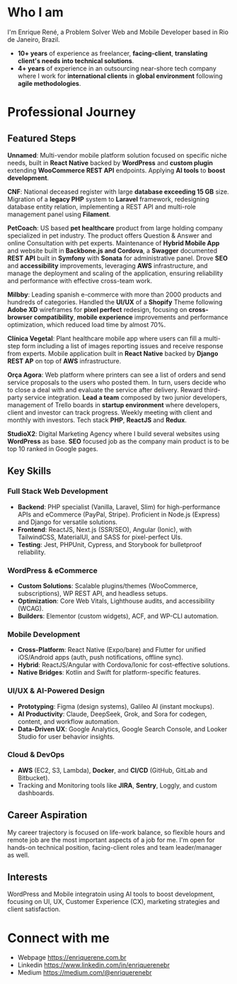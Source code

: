# Who I am
I'm Enrique René, a Problem Solver Web and Mobile Developer based in Rio de Janeiro, Brazil.
 - **10+ years** of experience as freelancer, **facing-client**, **translating client's needs into technical solutions**.
 - **4+ years** of experience in an outsourcing near-shore tech company where I work for **international clients** in **global environment** following **agile methodologies**.

# Professional Journey

## Featured Steps
**Unnamed**: Multi-vendor mobile platform solution focused on specific niche needs, built in **React Native** backed by **WordPress** and **custom plugin** extending **WooCommerce REST API** endpoints. Applying **AI tools** to **boost development**.

**CNF**: National deceased register with large **database exceeding 15 GB** size. Migration of a **legacy PHP** system to **Laravel** framework, redesigning database entity relation, implementing a REST API and multi-role management panel using **Filament**.

**PetCoach**: US based **pet healthcare** product from large holding company specialized in pet industry. The product offers Question & Answer and online Consultation with pet experts. Maintenance of **Hybrid Mobile App** and website built in **Backbone.js and Cordova**, a **Swagger** documented **REST API** built in **Symfony** with **Sonata** for administrative panel. Drove **SEO** and **accessibility** improvements, leveraging **AWS** infrastructure, and manage the deployment and scaling of the application, ensuring reliability and performance with effective cross-team work.

**Milbby**: Leading spanish e-commerce with more than 2000 products and hundreds of categories. Handled the **UI/UX** of a **Shopify** Theme following **Adobe XD** wireframes for **pixel perfect** redesign, focusing on **cross-browser compatibility**, **mobile experience** improvements and performance optimization, which reduced load time by almost 70%.

**Clínica Vegetal**: Plant healthcare mobile app where users can fill a multi-step form including a list of images reporting issues and receive response from experts. Mobile application built in **React Native** backed by **Django REST AP** on top of **AWS** infrastructure.

**Orça Agora**: Web platform where printers can see a list of orders and send service proposals to the users who posted them. In turn, users decide who to close a deal with and evaluate the service after delivery. Reward third-party service integration. **Lead a team** composed by two junior developers, management of Trello boards in **startup environment** where developers, client and investor can track progress. Weekly meeting with client and monthly with investors. Tech stack **PHP**, **ReactJS** and **Redux**.

**StudioX2**: Digital Marketing Agency where I build several websites using **WordPress** as base. **SEO** focused job as the company main product is to be top 10 ranked in Google pages.

## Key Skills

### Full Stack Web Development
 - **Backend**: PHP specialist (Vanilla, Laravel, Slim) for high-performance APIs and eCommerce (PayPal, Stripe). Proficient in Node.js (Express) and Django for versatile solutions.
 - **Frontend**: ReactJS, Next.js (SSR/SEO), Angular (Ionic), with TailwindCSS, MaterialUI, and SASS for pixel-perfect UIs.
 - **Testing**: Jest, PHPUnit, Cypress, and Storybook for bulletproof reliability.

### WordPress & eCommerce
 - **Custom Solutions**: Scalable plugins/themes (WooCommerce, subscriptions), WP REST API, and headless setups.
 - **Optimization**: Core Web Vitals, Lighthouse audits, and accessibility (WCAG).
 - **Builders**: Elementor (custom widgets), ACF, and WP-CLI automation.

### Mobile Development
- **Cross-Platform**: React Native (Expo/bare) and Flutter for unified iOS/Android apps (auth, push notifications, offline sync).
- **Hybrid**: ReactJS/Angular with Cordova/Ionic for cost-effective solutions.
- **Native Bridges**: Kotlin and Swift for platform-specific features.

### UI/UX & AI-Powered Design
 - **Prototyping**: Figma (design systems), Galileo AI (instant mockups).
 - **AI Productivity**: Claude, DeepSeek, Grok, and Sora for codegen, content, and workflow automation.
 - **Data-Driven UX**: Google Analytics, Google Search Console, and Looker Studio for user behavior insights.

### Cloud & DevOps
 - **AWS** (EC2, S3, Lambda), **Docker**, and **CI/CD** (GitHub, GitLab and Bitbucket).
 - Tracking and Monitoring tools like **JIRA**, **Sentry**, Loggly, and custom dashboards.


## Career Aspiration
My career trajectory is focused on life-work balance, so flexible hours and remote job are the most important aspects of a job for me. I'm open for hands-on technical position, facing-client roles and team leader/manager as well.

## Interests
WordPress and Mobile integratoin using AI tools to boost development, focusing on UI, UX, Customer Experience (CX), marketing strategies and client satisfaction.

# Connect with me
- Webpage https://enriquerene.com.br
- Linkedin https://www.linkedin.com/in/enriquerenebr
- Medium https://medium.com/@enriquerenebr
